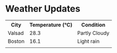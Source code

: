 # Weather Updates

<!-- WEATHER-UPDATE-START -->
<table><tr><th>City</th><th>Temperature (°C)</th><th>Condition</th></tr><tr><td>Valsad</td><td>28.3</td><td>Partly Cloudy</td></tr><tr><td>Boston</td><td>16.1</td><td>Light rain</td></tr><tr><td></td><td></td><td></td></tr></table>
<!-- WEATHER-UPDATE-END -->
